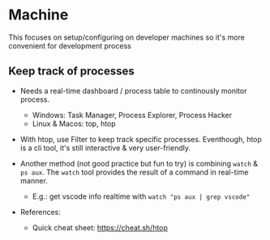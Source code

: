 # Machine
This focuses on setup/configuring on developer machines so it's more convenient for development process

## Keep track of processes
- Needs a real-time dashboard / process table to continously monitor process.
    - Windows: Task Manager, Process Explorer, Process Hacker
    - Linux & Macos: top, htop

- With htop, use Filter to keep track specific processes. Eventhough, htop is a cli tool, it's still interactive & very user-friendly.
- Another method (not good practice but fun to try) is combining `watch` & `ps aux`. The `watch` tool provides the result of a command in real-time manner. 
    - E.g.: get vscode info realtime with `watch "ps aux | grep vscode"`

- References: 
    - Quick cheat sheet: https://cheat.sh/htop